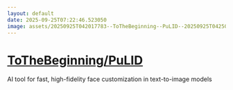 ```yaml
---
layout: default
date: 2025-09-25T07:22:46.523050
image: assets/20250925T042017783--ToTheBeginning--PuLID--20250925T042509866--cropped.png
---
```


# [ToTheBeginning/PuLID](https://github.com/ToTheBeginning/PuLID)

AI tool for fast, high-fidelity face customization in text-to-image models
